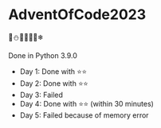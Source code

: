 # AdventOfCode2023
🎄⛄🎅🏼🤶🦌❄

Done in Python 3.9.0

- Day 1: Done with ⭐⭐
- Day 2: Done with ⭐⭐
- Day 3: Failed
- Day 4: Done with ⭐⭐ (within 30 minutes)
- Day 5: Failed because of memory error